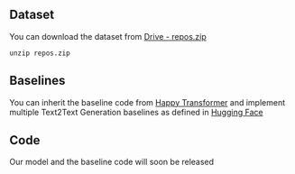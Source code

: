 ## Dataset

You can download the dataset from [Drive - repos.zip](https://drive.google.com/file/d/1hcks_gNnY5D6N6CVc5HhVTN6wZMy_Mac/view?usp=sharing)

```
unzip repos.zip
```

## Baselines
You can inherit the baseline code from [Happy Transformer](https://happytransformer.com) and implement multiple Text2Text Generation baselines as defined in [Hugging Face](https://huggingface.co/models)

## Code
Our model and the baseline code will soon be released

